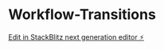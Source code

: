 # Workflow-Transitions

[Edit in StackBlitz next generation editor ⚡️](https://stackblitz.com/~/github.com/kingnetic/Workflow-Transitions)